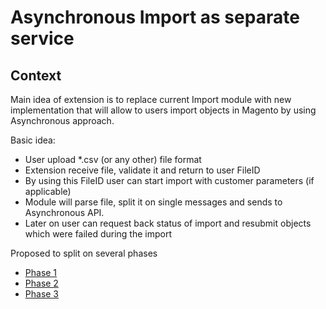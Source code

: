
# Asynchronous Import as separate service
## Context

Main idea of extension is to replace current Import module with new implementation that will allow to users import objects in Magento by using Asynchronous approach.

Basic idea: 
- User upload *.csv (or any other) file format
- Extension receive file, validate it and return to user FileID
- By using this FileID user can start import with customer parameters (if applicable) 
- Module will parse file, split it on single messages and sends to Asynchronous API.
- Later on user can request back status of import and resubmit objects which were failed during the import

Proposed to split on several phases
- [Phase 1](base-extension.md)
- [Phase 2](import-ui.md)
- [Phase 3](retry-and-profiling.md)
